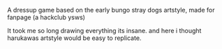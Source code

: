 A dressup game based on the early bungo stray dogs artstyle, made for fanpage (a hackclub ysws)

It took me so long drawing everything its insane. and here i thought harukawas artstyle would be easy to replicate.
